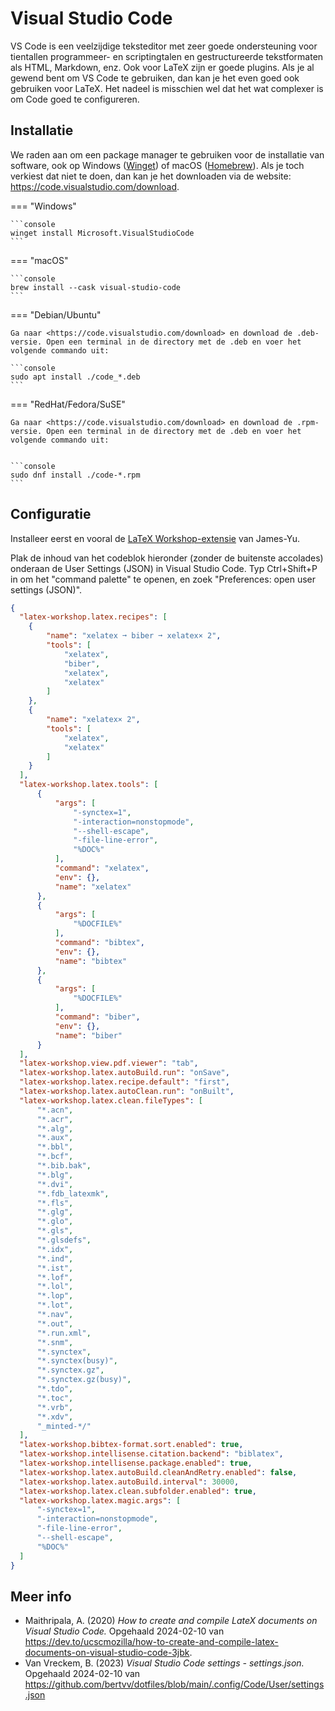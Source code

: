 # Visual Studio Code

VS Code is een veelzijdige teksteditor met zeer goede ondersteuning voor tientallen programmeer- en scriptingtalen en gestructureerde tekstformaten als HTML, Markdown, enz. Ook voor LaTeX zijn er goede plugins. Als je al gewend bent om VS Code te gebruiken, dan kan je het even goed ook gebruiken voor LaTeX. Het nadeel is misschien wel dat het wat complexer is om Code goed te configureren.

## Installatie

We raden aan om een package manager te gebruiken voor de installatie van software, ook op Windows ([Winget](https://learn.microsoft.com/en-us/windows/package-manager/winget/)) of macOS ([Homebrew](https://brew.sh/)). Als je toch verkiest dat niet te doen, dan kan je het downloaden via de website: <https://code.visualstudio.com/download>.

=== "Windows"

    ```console
    winget install Microsoft.VisualStudioCode
    ```

=== "macOS"

    ```console
    brew install --cask visual-studio-code
    ```

=== "Debian/Ubuntu"

    Ga naar <https://code.visualstudio.com/download> en download de .deb-versie. Open een terminal in de directory met de .deb en voer het volgende commando uit:

    ```console
    sudo apt install ./code_*.deb
    ```

=== "RedHat/Fedora/SuSE"

    Ga naar <https://code.visualstudio.com/download> en download de .rpm-versie. Open een terminal in de directory met de .deb en voer het volgende commando uit:


    ```console
    sudo dnf install ./code-*.rpm
    ```

## Configuratie

Installeer eerst en vooral de [LaTeX Workshop-extensie](https://marketplace.visualstudio.com/items?itemName=James-Yu.latex-workshop) van James-Yu.

Plak de inhoud van het codeblok hieronder (zonder de buitenste accolades) onderaan de User Settings (JSON) in Visual Studio Code. Typ Ctrl+Shift+P in om het "command palette" te openen, en zoek "Preferences: open user settings (JSON)".

```json
{
  "latex-workshop.latex.recipes": [
    {
        "name": "xelatex ➞ biber ➞ xelatex× 2",
        "tools": [
            "xelatex",
            "biber",
            "xelatex",
            "xelatex"
        ]
    },
    {
        "name": "xelatex× 2",
        "tools": [
            "xelatex",
            "xelatex"
        ]
    }
  ],
  "latex-workshop.latex.tools": [
      {
          "args": [
              "-synctex=1",
              "-interaction=nonstopmode",
              "--shell-escape",
              "-file-line-error",
              "%DOC%"
          ],
          "command": "xelatex",
          "env": {},
          "name": "xelatex"
      },
      {
          "args": [
              "%DOCFILE%"
          ],
          "command": "bibtex",
          "env": {},
          "name": "bibtex"
      },
      {
          "args": [
              "%DOCFILE%"
          ],
          "command": "biber",
          "env": {},
          "name": "biber"
      }
  ],
  "latex-workshop.view.pdf.viewer": "tab",
  "latex-workshop.latex.autoBuild.run": "onSave",
  "latex-workshop.latex.recipe.default": "first",
  "latex-workshop.latex.autoClean.run": "onBuilt",
  "latex-workshop.latex.clean.fileTypes": [
      "*.acn",
      "*.acr",
      "*.alg",
      "*.aux",
      "*.bbl",
      "*.bcf",
      "*.bib.bak",
      "*.blg",
      "*.dvi",
      "*.fdb_latexmk",
      "*.fls",
      "*.glg",
      "*.glo",
      "*.gls",
      "*.glsdefs",
      "*.idx",
      "*.ind",
      "*.ist",
      "*.lof",
      "*.lol",
      "*.lop",
      "*.lot",
      "*.nav",
      "*.out",
      "*.run.xml",
      "*.snm",
      "*.synctex",
      "*.synctex(busy)",
      "*.synctex.gz",
      "*.synctex.gz(busy)",
      "*.tdo",
      "*.toc",
      "*.vrb",
      "*.xdv",
      "_minted-*/"
  ],
  "latex-workshop.bibtex-format.sort.enabled": true,
  "latex-workshop.intellisense.citation.backend": "biblatex",
  "latex-workshop.intellisense.package.enabled": true,
  "latex-workshop.latex.autoBuild.cleanAndRetry.enabled": false,
  "latex-workshop.latex.autoBuild.interval": 30000,
  "latex-workshop.latex.clean.subfolder.enabled": true,
  "latex-workshop.latex.magic.args": [
      "-synctex=1",
      "-interaction=nonstopmode",
      "-file-line-error",
      "--shell-escape",
      "%DOC%"
  ]
}
```

## Meer info

- Maithripala, A. (2020) *How to create and compile LateX documents on Visual Studio Code.* Opgehaald 2024-02-10 van <https://dev.to/ucscmozilla/how-to-create-and-compile-latex-documents-on-visual-studio-code-3jbk>.
- Van Vreckem, B. (2023) *Visual Studio Code settings - settings.json.* Opgehaald 2024-02-10 van <https://github.com/bertvv/dotfiles/blob/main/.config/Code/User/settings.json>
